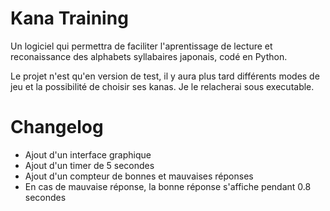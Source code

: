 # Kana Training
Un logiciel qui permettra de faciliter l'aprentissage de lecture et reconaissance des alphabets syllabaires japonais, codé en Python.

Le projet n'est qu'en version de test, il y aura plus tard différents modes de jeu et la possibilité de choisir ses kanas. Je le relacherai sous executable.

# Changelog

- Ajout d'un interface graphique
- Ajout d'un timer de 5 secondes
- Ajout d'un compteur de bonnes et mauvaises réponses
- En cas de mauvaise réponse, la bonne réponse s'affiche pendant 0.8 secondes
